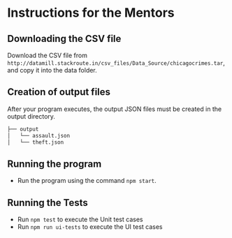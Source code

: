 # Instructions for the Mentors

## Downloading the CSV file
Download the CSV file from `http://datamill.stackroute.in/csv_files/Data_Source/chicagocrimes.tar`, and copy it into the data folder.

## Creation of output files
After your program executes, the output JSON files must be created in the output directory.

```sh
├── output
│   └── assault.json
│   └── theft.json
```

## Running the program
 - Run the program using the command `npm start`.

## Running the Tests

- Run `npm test` to execute the Unit test cases
- Run `npm run ui-tests` to execute the UI test cases
